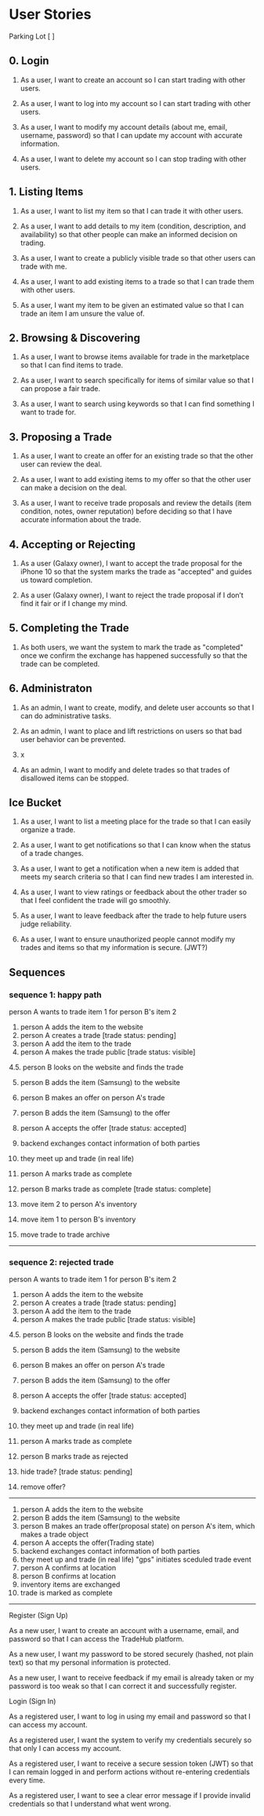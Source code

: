 # User Stories

Parking Lot [   ]

## 0. Login

1. As a user, I want to create an account so I can start trading with other users.

2. As a user, I want to log into my account so I can start trading with other users.

3. As a user, I want to modify my account details (about me, email, username, password) so that I can update my account with accurate information.

4. As a user, I want to delete my account so I can stop trading with other users.

## 1. Listing Items

1. As a user, I want to list my item so that I can trade it with other users.

2. As a user, I want to add details to my item (condition, description, and availability) so that other people can make an informed decision on trading.

3. As a user, I want to create a publicly visible trade so that other users can trade with me.

4. As a user, I want to add existing items to a trade so that I can trade them with other users.

5. As a user, I want my item to be given an estimated value so that I can trade an item I am unsure the value of.

## 2. Browsing & Discovering

1. As a user, I want to browse items available for trade in the marketplace so that I can find items to trade.

2. As a user, I want to search specifically for items of similar value so that I can propose a fair trade.

3. As a user, I want to search using keywords so that I can find something I want to trade for.

## 3. Proposing a Trade

1. As a user, I want to create an offer for an existing trade so that the other user can review the deal.

2. As a user, I want to add existing items to my offer so that the other user can make a decision on the deal.

3. As a user, I want to receive trade proposals and review the details (item condition, notes, owner reputation) before deciding so that I have accurate information about the trade.

## 4. Accepting or Rejecting

1. As a user (Galaxy owner), I want to accept the trade proposal for the iPhone 10 so that the system marks the trade as "accepted" and guides us toward completion.

2. As a user (Galaxy owner), I want to reject the trade proposal if I don’t find it fair or if I change my mind.

## 5. Completing the Trade

1. As both users, we want the system to mark the trade as "completed" once we confirm the exchange has happened successfully so that the trade can be completed.

## 6. Administraton

1. As an admin, I want to create, modify, and delete user accounts so that I can do administrative tasks.

2. As an admin, I want to place and lift restrictions on users so that bad user behavior can be prevented.

3. x

4. As an admin, I want to modify and delete trades so that trades of disallowed items can be stopped.

## Ice Bucket

1. As a user, I want to list a meeting place for the trade so that I can easily organize a trade.

2. As a user, I want to get notifications so that I can know when the status of a trade changes.

3. As a user, I want to get a notification when a new item is added that meets my search criteria so that I can find new trades I am interested in.

4. As a user, I want to view ratings or feedback about the other trader so that I feel confident the trade will go smoothly.

5. As a user, I want to leave feedback after the trade to help future users judge reliability.

6. As a user, I want to ensure unauthorized people cannot modify my trades and items so that my information is secure. (JWT?)

## Sequences

### sequence 1: happy path

person A wants to trade item 1 for person B's item 2

1. person A adds the item to the website
2. person A creates a trade
[trade status: pending]
3. person A add the item to the trade
4. person A makes the trade public
[trade status: visible]

4.5. person B looks on the website and finds the trade

5. person B adds the item (Samsung) to the website
6. person B makes an offer on person A's trade
7. person B adds the item (Samsung) to the offer

8. person A accepts the offer
[trade status: accepted]
9. backend exchanges contact information of both parties
10. they meet up and trade (in real life)
11. person A marks trade as complete
12. person B marks trade as complete
[trade status: complete]

13. move item 2 to person A's inventory
14. move item 1 to person B's inventory
15. move trade to trade archive

---

### sequence 2: rejected trade

person A wants to trade item 1 for person B's item 2

1. person A adds the item to the website
2. person A creates a trade
[trade status: pending]
3. person A add the item to the trade
4. person A makes the trade public
[trade status: visible]

4.5. person B looks on the website and finds the trade

5. person B adds the item (Samsung) to the website
6. person B makes an offer on person A's trade
7. person B adds the item (Samsung) to the offer

8. person A accepts the offer
[trade status: accepted]
9. backend exchanges contact information of both parties
10. they meet up and trade (in real life)
11. person A marks trade as complete
12. person B marks trade as rejected

13. hide trade?
[trade status: pending]
14. remove offer?

---

1. person A adds the item to the website
2. person B adds the item (Samsung) to the website
3. person B makes an trade offer(proposal state) on person A's item, which makes a trade object
4. person A accepts the offer(Trading state)
5. backend exchanges contact information of both parties
6. they meet up and trade (in real life) "gps" initiates sceduled trade event
7. person A confirms at location
8. person B confirms at location
9. inventory items are exchanged
9. trade is marked as complete


------------


Register (Sign Up)

As a new user, I want to create an account with a username, email, and password so that I can access the TradeHub platform.

As a new user, I want my password to be stored securely (hashed, not plain text) so that my personal information is protected.

As a new user, I want to receive feedback if my email is already taken or my password is too weak so that I can correct it and successfully register.

Login (Sign In)

As a registered user, I want to log in using my email and password so that I can access my account.

As a registered user, I want the system to verify my credentials securely so that only I can access my account.

As a registered user, I want to receive a secure session token (JWT) so that I can remain logged in and perform actions without re-entering credentials every time.

As a registered user, I want to see a clear error message if I provide invalid credentials so that I understand what went wrong.




